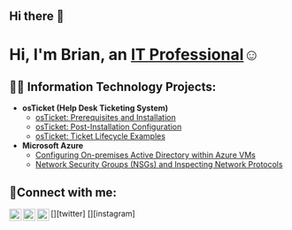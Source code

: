 ## Hi there 👋
<h1>Hi, I'm Brian, an <a href="https://linkedin.com/in/brian-brown-5855ba240/">IT Professional</a>☺</h1>

<h2>👨‍💻 Information Technology Projects:</h2>

- <b>osTicket (Help Desk Ticketing System)</b>
  - [osTicket: Prerequisites and Installation](https://github.com/brianbrowncc/osticket-prereqs)
  - [osTicket: Post-Installation Configuration](https://github.com/brianbrowncc/post-install-config)
  - [osTicket: Ticket Lifecycle Examples](https://github.com/brianbrowncc/ticket-lifecycle)
- <b>Microsoft Azure</b>
  - [Configuring On-premises Active Directory within Azure VMs](https://github.com/brianbrowncc/configure-ad)
  - [Network Security Groups (NSGs) and Inspecting Network Protocols](https://github.com/brianbrowncc/azure-network-protocols)

<h2>🤳Connect with me:</h2>

[<img align="left" alt="Josh | Twitter" width="22px" src="https://cdn.jsdelivr.net/npm/simple-icons@v3/icons/twitter.svg" />][twitter]
[<img align="left" alt="Josh | LinkedIn" width="22px" src="https://cdn.jsdelivr.net/npm/simple-icons@v3/icons/linkedin.svg" />][linkedin]
[<img align="left" alt="Josh | Instagram" width="22px" src="https://cdn.jsdelivr.net/npm/simple-icons@v3/icons/instagram.svg" />][instagram]


[linkedin]: https://linkedin.com/in/brian-brown-5855ba240/
<!--
**bbrown1823/bbrown1823** is a ✨ _special_ ✨ repository because its `README.md` (this file) appears on your GitHub profile.

Here are some ideas to get you started:

- 🔭 I’m currently working on ...
- 🌱 I’m currently learning ...
- 👯 I’m looking to collaborate on ...
- 🤔 I’m looking for help with ...
- 💬 Ask me about ...
- 📫 How to reach me: ...
- 😄 Pronouns: ...
- ⚡ Fun fact: ...
-->
